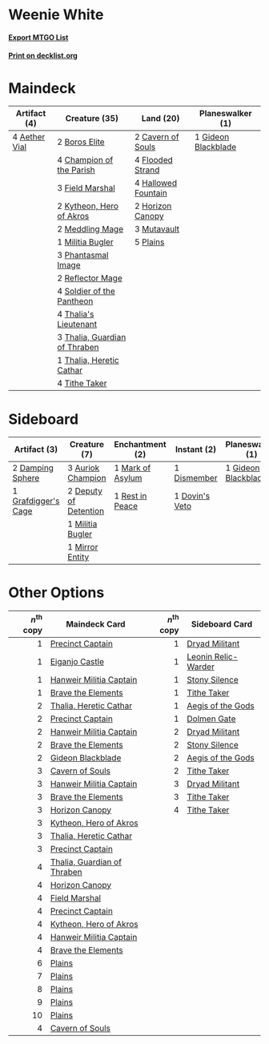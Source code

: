 # Weenie White

#### [Export MTGO List](../collection/Weenie%20White/Weenie%20White.txt)
#### [Print on decklist.org](http://decklist.org/?deckmain=4%09Aether%20Vial%0A2%09Boros%20Elite%0A2%09Cavern%20of%20Souls%0A4%09Champion%20of%20the%20Parish%0A3%09Field%20Marshal%0A4%09Flooded%20Strand%0A1%09Gideon%20Blackblade%0A4%09Hallowed%20Fountain%0A2%09Horizon%20Canopy%0A2%09Kytheon,%20Hero%20of%20Akros%0A2%09Meddling%20Mage%0A1%09Militia%20Bugler%0A3%09Mutavault%0A3%09Phantasmal%20Image%0A5%09Plains%0A2%09Reflector%20Mage%0A4%09Soldier%20of%20the%20Pantheon%0A4%09Thalia's%20Lieutenant%0A3%09Thalia,%20Guardian%20of%20Thraben%0A1%09Thalia,%20Heretic%20Cathar%0A4%09Tithe%20Taker&deckside=3%09Auriok%20Champion%0A2%09Damping%20Sphere%0A2%09Deputy%20of%20Detention%0A1%09Dismember%0A1%09Dovin's%20Veto%0A1%09Gideon%20Blackblade%0A1%09Grafdigger's%20Cage%0A1%09Mark%20of%20Asylum%0A1%09Militia%20Bugler%0A1%09Mirror%20Entity%0A1%09Rest%20in%20Peace)
# Maindeck

|                                     Artifact (4)                                      |                                             Creature (35)                                              |                                          Land (20)                                          |                                       Planeswalker (1)                                       |
|---------------------------------------------------------------------------------------|--------------------------------------------------------------------------------------------------------|---------------------------------------------------------------------------------------------|----------------------------------------------------------------------------------------------|
|4 [Aether Vial](http://gatherer.wizards.com/Pages/Card/Details.aspx?multiverseid=48146)|2 [Boros Elite](http://gatherer.wizards.com/Pages/Card/Details.aspx?multiverseid=455755)                |2 [Cavern of Souls](http://gatherer.wizards.com/Pages/Card/Details.aspx?multiverseid=278058) |1 [Gideon Blackblade](http://gatherer.wizards.com/Pages/Card/Details.aspx?multiverseid=463943)|
|                                                                                       |4 [Champion of the Parish](http://gatherer.wizards.com/Pages/Card/Details.aspx?multiverseid=409580)     |4 [Flooded Strand](http://gatherer.wizards.com/Pages/Card/Details.aspx?multiverseid=405098)  |                                                                                              |
|                                                                                       |3 [Field Marshal](http://gatherer.wizards.com/Pages/Card/Details.aspx?multiverseid=135258)              |4 [Hallowed Fountain](http://gatherer.wizards.com/Pages/Card/Details.aspx?multiverseid=97071)|                                                                                              |
|                                                                                       |2 [Kytheon, Hero of Akros](http://gatherer.wizards.com/Pages/Card/Details.aspx?multiverseid=398428)     |2 [Horizon Canopy](http://gatherer.wizards.com/Pages/Card/Details.aspx?multiverseid=409571)  |                                                                                              |
|                                                                                       |2 [Meddling Mage](http://gatherer.wizards.com/Pages/Card/Details.aspx?multiverseid=179547)              |3 [Mutavault](http://gatherer.wizards.com/Pages/Card/Details.aspx?multiverseid=370733)       |                                                                                              |
|                                                                                       |1 [Militia Bugler](http://gatherer.wizards.com/Pages/Card/Details.aspx?multiverseid=447165)             |5 [Plains](http://gatherer.wizards.com/Pages/Card/Details.aspx?multiverseid=439856)          |                                                                                              |
|                                                                                       |3 [Phantasmal Image](http://gatherer.wizards.com/Pages/Card/Details.aspx?multiverseid=220099)           |                                                                                             |                                                                                              |
|                                                                                       |2 [Reflector Mage](http://gatherer.wizards.com/Pages/Card/Details.aspx?multiverseid=407667)             |                                                                                             |                                                                                              |
|                                                                                       |4 [Soldier of the Pantheon](http://gatherer.wizards.com/Pages/Card/Details.aspx?multiverseid=373529)    |                                                                                             |                                                                                              |
|                                                                                       |4 [Thalia's Lieutenant](http://gatherer.wizards.com/Pages/Card/Details.aspx?multiverseid=409783)        |                                                                                             |                                                                                              |
|                                                                                       |3 [Thalia, Guardian of Thraben](http://gatherer.wizards.com/Pages/Card/Details.aspx?multiverseid=442025)|                                                                                             |                                                                                              |
|                                                                                       |1 [Thalia, Heretic Cathar](http://gatherer.wizards.com/Pages/Card/Details.aspx?multiverseid=414338)     |                                                                                             |                                                                                              |
|                                                                                       |4 [Tithe Taker](http://gatherer.wizards.com/Pages/Card/Details.aspx?multiverseid=457171)                |                                                                                             |                                                                                              |


# Sideboard

|                                         Artifact (3)                                         |                                          Creature (7)                                          |                                      Enchantment (2)                                      |                                       Instant (2)                                       |                                       Planeswalker (1)                                       |
|----------------------------------------------------------------------------------------------|------------------------------------------------------------------------------------------------|-------------------------------------------------------------------------------------------|-----------------------------------------------------------------------------------------|----------------------------------------------------------------------------------------------|
|2 [Damping Sphere](http://gatherer.wizards.com/Pages/Card/Details.aspx?multiverseid=443101)   |3 [Auriok Champion](http://gatherer.wizards.com/Pages/Card/Details.aspx?multiverseid=72921)     |1 [Mark of Asylum](http://gatherer.wizards.com/Pages/Card/Details.aspx?multiverseid=186615)|1 [Dismember](http://gatherer.wizards.com/Pages/Card/Details.aspx?multiverseid=382182)   |1 [Gideon Blackblade](http://gatherer.wizards.com/Pages/Card/Details.aspx?multiverseid=463943)|
|1 [Grafdigger's Cage](http://gatherer.wizards.com/Pages/Card/Details.aspx?multiverseid=278452)|2 [Deputy of Detention](http://gatherer.wizards.com/Pages/Card/Details.aspx?multiverseid=457309)|1 [Rest in Peace](http://gatherer.wizards.com/Pages/Card/Details.aspx?multiverseid=442021) |1 [Dovin's Veto](http://gatherer.wizards.com/Pages/Card/Details.aspx?multiverseid=461120)|                                                                                              |
|                                                                                              |1 [Militia Bugler](http://gatherer.wizards.com/Pages/Card/Details.aspx?multiverseid=447165)     |                                                                                           |                                                                                         |                                                                                              |
|                                                                                              |1 [Mirror Entity](http://gatherer.wizards.com/Pages/Card/Details.aspx?multiverseid=376409)      |                                                                                           |                                                                                         |                                                                                              |


# Other Options

|*n*<sup>th</sup> copy|                                            Maindeck Card                                             |*n*<sup>th</sup> copy|                                        Sideboard Card                                        |
|--------------------:|------------------------------------------------------------------------------------------------------|--------------------:|----------------------------------------------------------------------------------------------|
|                    1|[Precinct Captain](http://gatherer.wizards.com/Pages/Card/Details.aspx?multiverseid=394401)           |                    1|[Dryad Militant](http://gatherer.wizards.com/Pages/Card/Details.aspx?multiverseid=456369)     |
|                    1|[Eiganjo Castle](http://gatherer.wizards.com/Pages/Card/Details.aspx?multiverseid=79205)              |                    1|[Leonin Relic-Warder](http://gatherer.wizards.com/Pages/Card/Details.aspx?multiverseid=432997)|
|                    1|[Hanweir Militia Captain](http://gatherer.wizards.com/Pages/Card/Details.aspx?multiverseid=409759)    |                    1|[Stony Silence](http://gatherer.wizards.com/Pages/Card/Details.aspx?multiverseid=247425)      |
|                    1|[Brave the Elements](http://gatherer.wizards.com/Pages/Card/Details.aspx?multiverseid=389450)         |                    1|[Tithe Taker](http://gatherer.wizards.com/Pages/Card/Details.aspx?multiverseid=457171)        |
|                    2|[Thalia, Heretic Cathar](http://gatherer.wizards.com/Pages/Card/Details.aspx?multiverseid=414338)     |                    1|[Aegis of the Gods](http://gatherer.wizards.com/Pages/Card/Details.aspx?multiverseid=380364)  |
|                    2|[Precinct Captain](http://gatherer.wizards.com/Pages/Card/Details.aspx?multiverseid=394401)           |                    1|[Dolmen Gate](http://gatherer.wizards.com/Pages/Card/Details.aspx?multiverseid=140206)        |
|                    2|[Hanweir Militia Captain](http://gatherer.wizards.com/Pages/Card/Details.aspx?multiverseid=409759)    |                    2|[Dryad Militant](http://gatherer.wizards.com/Pages/Card/Details.aspx?multiverseid=456369)     |
|                    2|[Brave the Elements](http://gatherer.wizards.com/Pages/Card/Details.aspx?multiverseid=389450)         |                    2|[Stony Silence](http://gatherer.wizards.com/Pages/Card/Details.aspx?multiverseid=247425)      |
|                    2|[Gideon Blackblade](http://gatherer.wizards.com/Pages/Card/Details.aspx?multiverseid=463943)          |                    2|[Aegis of the Gods](http://gatherer.wizards.com/Pages/Card/Details.aspx?multiverseid=380364)  |
|                    3|[Cavern of Souls](http://gatherer.wizards.com/Pages/Card/Details.aspx?multiverseid=278058)            |                    2|[Tithe Taker](http://gatherer.wizards.com/Pages/Card/Details.aspx?multiverseid=457171)        |
|                    3|[Hanweir Militia Captain](http://gatherer.wizards.com/Pages/Card/Details.aspx?multiverseid=409759)    |                    3|[Dryad Militant](http://gatherer.wizards.com/Pages/Card/Details.aspx?multiverseid=456369)     |
|                    3|[Brave the Elements](http://gatherer.wizards.com/Pages/Card/Details.aspx?multiverseid=389450)         |                    3|[Tithe Taker](http://gatherer.wizards.com/Pages/Card/Details.aspx?multiverseid=457171)        |
|                    3|[Horizon Canopy](http://gatherer.wizards.com/Pages/Card/Details.aspx?multiverseid=409571)             |                    4|[Tithe Taker](http://gatherer.wizards.com/Pages/Card/Details.aspx?multiverseid=457171)        |
|                    3|[Kytheon, Hero of Akros](http://gatherer.wizards.com/Pages/Card/Details.aspx?multiverseid=398428)     |                     |                                                                                              |
|                    3|[Thalia, Heretic Cathar](http://gatherer.wizards.com/Pages/Card/Details.aspx?multiverseid=414338)     |                     |                                                                                              |
|                    3|[Precinct Captain](http://gatherer.wizards.com/Pages/Card/Details.aspx?multiverseid=394401)           |                     |                                                                                              |
|                    4|[Thalia, Guardian of Thraben](http://gatherer.wizards.com/Pages/Card/Details.aspx?multiverseid=442025)|                     |                                                                                              |
|                    4|[Horizon Canopy](http://gatherer.wizards.com/Pages/Card/Details.aspx?multiverseid=409571)             |                     |                                                                                              |
|                    4|[Field Marshal](http://gatherer.wizards.com/Pages/Card/Details.aspx?multiverseid=135258)              |                     |                                                                                              |
|                    4|[Precinct Captain](http://gatherer.wizards.com/Pages/Card/Details.aspx?multiverseid=394401)           |                     |                                                                                              |
|                    4|[Kytheon, Hero of Akros](http://gatherer.wizards.com/Pages/Card/Details.aspx?multiverseid=398428)     |                     |                                                                                              |
|                    4|[Hanweir Militia Captain](http://gatherer.wizards.com/Pages/Card/Details.aspx?multiverseid=409759)    |                     |                                                                                              |
|                    4|[Brave the Elements](http://gatherer.wizards.com/Pages/Card/Details.aspx?multiverseid=389450)         |                     |                                                                                              |
|                    6|[Plains](http://gatherer.wizards.com/Pages/Card/Details.aspx?multiverseid=439856)                     |                     |                                                                                              |
|                    7|[Plains](http://gatherer.wizards.com/Pages/Card/Details.aspx?multiverseid=439856)                     |                     |                                                                                              |
|                    8|[Plains](http://gatherer.wizards.com/Pages/Card/Details.aspx?multiverseid=439856)                     |                     |                                                                                              |
|                    9|[Plains](http://gatherer.wizards.com/Pages/Card/Details.aspx?multiverseid=439856)                     |                     |                                                                                              |
|                   10|[Plains](http://gatherer.wizards.com/Pages/Card/Details.aspx?multiverseid=439856)                     |                     |                                                                                              |
|                    4|[Cavern of Souls](http://gatherer.wizards.com/Pages/Card/Details.aspx?multiverseid=278058)            |                     |                                                                                              |

